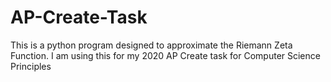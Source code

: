 # AP-Create-Task
This is a python program designed to approximate the Riemann Zeta Function.
I am using this for my 2020 AP Create task for Computer Science Principles
